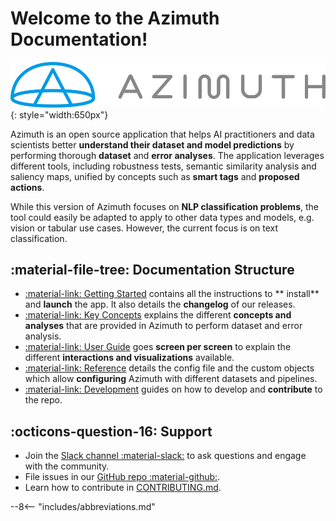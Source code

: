 # Welcome to the Azimuth Documentation!

![Logo](_static/azimuth_logo_universal_color.png){: style="width:650px"}

Azimuth is an open source application that helps AI practitioners and data scientists better
**understand their dataset and model predictions** by performing thorough **dataset** and **error
analyses**. The application leverages different tools, including robustness tests, semantic
similarity analysis and saliency maps, unified by concepts such as **smart tags** and **proposed
actions**.

While this version of Azimuth focuses on **NLP classification problems**, the tool could easily be
adapted to apply to other data types and models, e.g. vision or tabular use cases. However, the
current focus is on text classification.

## :material-file-tree: Documentation Structure

* [:material-link: Getting Started](getting-started/index.md) contains all the instructions to **
  install** and **launch** the app. It also details the **changelog** of our releases.
* [:material-link: Key Concepts](key-concepts/index.md) explains the different **concepts and
  analyses** that are provided in Azimuth to perform dataset and error analysis.
* [:material-link: User Guide](user-guide/index.md) goes **screen per screen** to explain the
  different
  **interactions and visualizations** available.
* [:material-link: Reference](reference/index.md) details the config file and the custom objects
  which allow **configuring** Azimuth with different datasets and pipelines.
* [:material-link: Development](development/index.md) guides on how to develop and **contribute** to
  the repo.

## :octicons-question-16: Support

* Join
  the [Slack channel :material-slack:](https://join.slack.com/t/newworkspace-5wx1461/shared_invite/zt-16x8eqt1h-ho3Hh6ilcN7FpZyLkjr9oA)
  to ask questions and engage with the community.
* File issues in
  our [GitHub repo :material-github:](https://github.com/ServiceNow/azimuth/issues/new/choose).
* Learn how to contribute
  in [CONTRIBUTING.md](https://github.com/ServiceNow/azimuth/blob/main/CONTRIBUTING.md).

--8<-- "includes/abbreviations.md"
